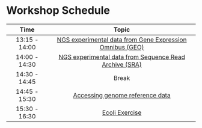 # Workshop Schedule

| Time            |  Topic  |
|:------------------------:|:--------------------------------------:|
| 13:15 - 14:00 | [NGS experimental data from Gene Expression Omnibus (GEO)](lessons/accessing_public_experimental_data.md) |
| 14:00 - 14:30 | [NGS experimental data from Sequence Read Archive (SRA)](lessons/downloading_from_SRA.md) |
| 14:30 - 14:45 | Break |
| 14:45 - 15:30 | [Accessing genome reference data](lessons/accessing_genome_reference_data.md) |
| 15:30 - 16:30 | [Ecoli Exercise](lessons/extras.md) |

